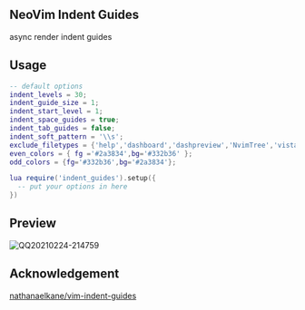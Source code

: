 ## NeoVim Indent Guides

async render indent guides

## Usage

```lua
-- default options
indent_levels = 30;
indent_guide_size = 1;
indent_start_level = 1;
indent_space_guides = true;
indent_tab_guides = false;
indent_soft_pattern = '\\s';
exclude_filetypes = {'help','dashboard','dashpreview','NvimTree','vista','sagahover'};
even_colors = { fg ='#2a3834',bg='#332b36' };
odd_colors = {fg='#332b36',bg='#2a3834'};

lua require('indent_guides').setup({
  -- put your options in here
})
```

## Preview

![QQ20210224-214759](https://user-images.githubusercontent.com/41671631/109009920-1e6fcb80-76ea-11eb-82e8-a2f4c72c6014.png)

## Acknowledgement

[nathanaelkane/vim-indent-guides](https://github.com/nathanaelkane/vim-indent-guides)
